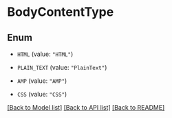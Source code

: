 # BodyContentType

## Enum


* `HTML` (value: `"HTML"`)

* `PLAIN_TEXT` (value: `"PlainText"`)

* `AMP` (value: `"AMP"`)

* `CSS` (value: `"CSS"`)


[[Back to Model list]](../README.md#documentation-for-models) [[Back to API list]](../README.md#documentation-for-api-endpoints) [[Back to README]](../README.md)


